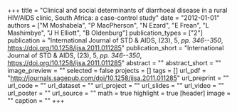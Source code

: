 +++
title = "Clinical and social determinants of diarrhoeal disease in a rural HIV/AIDS clinic, South Africa: a case-control study"
date = "2012-01-01"
authors = ["M Moshabela", "P MacPherson", "N Ezard", "E Frean", "L Mashimbye", "J H Elliott", "B Oldenburg"]
publication_types = ["2"]
publication = "International Journal of STD \& AIDS, (23), 5, _pp. 346--350_, https://doi.org/10.1258/ijsa.2011.011285"
publication_short = "International Journal of STD \& AIDS, (23), 5, _pp. 346--350_, https://doi.org/10.1258/ijsa.2011.011285"
abstract = ""
abstract_short = ""
image_preview = ""
selected = false
projects = []
tags = []
url_pdf = "http://journals.sagepub.com/doi/10.1258/ijsa.2011.011285"
url_preprint = ""
url_code = ""
url_dataset = ""
url_project = ""
url_slides = ""
url_video = ""
url_poster = ""
url_source = ""
math = true
highlight = true
[header]
image = ""
caption = ""
+++
